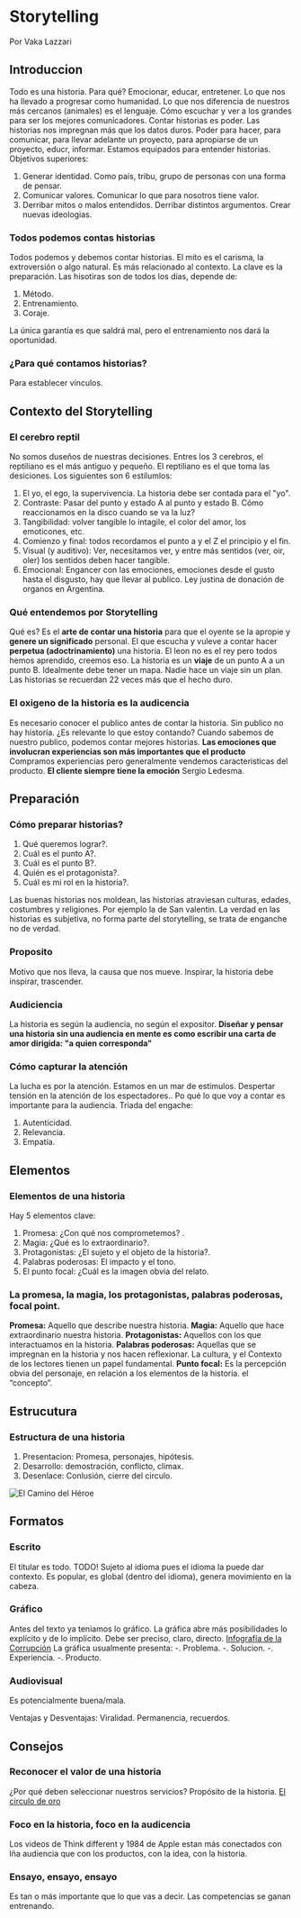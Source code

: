 # Storytelling

Por Vaka Lazzari

## Introduccion
Todo es una historia. Para qué? Emocionar, educar, entretener. Lo que nos ha llevado a progresar como humanidad. 
Lo que nos diferencia de nuestros más cercanos (animales) es el lenguaje. Cómo escuchar y ver a los grandes para ser los mejores comunicadores. 
Contar historias es poder. Las historias nos impregnan más que los datos duros. Poder para hacer, para comunicar, para llevar adelante un proyecto, para apropiarse de un proyecto, educr, informar. Estamos equipados para entender historias. 
Objetivos superiores: 
1. Generar identidad.
  Como país, tribu, grupo de personas con una forma de pensar. 
2. Comunicar valores.
  Comunicar lo que para nosotros tiene valor. 
3. Derribar mitos o malos entendidos. 
  Derribar distintos argumentos. Crear nuevas ideologias. 

### Todos podemos contas historias
Todos podemos y debemos contar historias. El mito es el carisma, la extroversión o algo natural. Es más relacionado al contexto. La clave es la preparación. 
Las hisotiras son de todos los días, depende de: 
1. Método.
2. Entrenamiento.
3. Coraje.

La única garantía es que saldrá mal, pero el entrenamiento nos dará la oportunidad.

### ¿Para qué contamos historias?
Para establecer vínculos. 

## Contexto del Storytelling
### El cerebro reptil
No somos duseños de nuestras decisiones. Entres los 3 cerebros, el reptiliano es el más antiguo y pequeño. El reptiliano es el que toma las desiciones. 
Los siguientes son 6 estilumlos: 
1. El yo, el ego, la supervivencia. La historia debe ser contada para el "yo".
2. Contraste: Pasar del punto y estado A al punto y estado B. Cómo reaccionamos en la disco cuando se va la luz?
3. Tangibilidad: volver tangible lo intagile, el color del amor, los emoticones, etc. 
4. Comienzo y final: todos recordamos el punto a y el Z el principio y el fin. 
5. Visual (y auditivo): Ver, necesitamos ver, y entre más sentidos (ver, oir, oler) los sentidos deben hacer tangible. 
6. Emocional: Engancer con las emociones, emociones desde el gusto hasta el disgusto, hay que llevar al publico. Ley justina de donación de organos en Argentina. 

### Qué entendemos por Storytelling
Qué es? Es el **arte de contar una historia** para que el oyente se la apropie y **genere un significado** personal. 
El que escucha y vuleve a contar hacer **perpetua (adoctrinamiento)** una historia. El leon no es el rey pero todos hemos aprendido, creemos eso.
La historia es un **viaje** de un punto A a un punto B. Idealmente debe tener un mapa. Nadie hace un viaje sin un plan. Las historias se recuerdan 22 veces más que el hecho duro. 

### El oxigeno de la historia es la audicencia
Es necesario conocer el publico antes de contar la historia. Sin publico no hay historia. ¿Es relevante lo que estoy contando? Cuando sabemos de nuestro publico, podemos contar mejores historias. 
**Las emociones que involucran experiencias son más importantes que el producto** Compramos experiencias pero generalmente vendemos caracteristicas del producto. **El cliente siempre tiene la emoción** Sergio Ledesma. 

## Preparación
### Cómo preparar historias?
1. Qué queremos lograr?. 
2. Cuál es el punto A?.
3. Cuál es el punto B?.
4. Quién es el protagonista?.
5. Cuál es mi rol en la historia?. 

Las buenas historias nos moldean, las historias atraviesan culturas, edades, costumbres y religiones. 
Por ejemplo la de San valentin. 
La verdad en las historias es subjetiva, no forma parte del storytelling, se trata de enganche no de verdad. 

### Proposito
Motivo que nos lleva, la causa que nos mueve. Inspirar, la historia debe inspirar, trascender. 
### Audiciencia
La historia es según la audiencia, no según el expositor. 
**Diseñar y pensar una historia sin una audiencia en mente es como escribir una carta de amor dirigida: "a quien corresponda"**
### Cómo capturar la atención
La lucha es por la atención. Estamos en un mar de estimulos. 
Despertar tensión en la atención de los espectadores.. Po qué lo que voy a contar es importante para la audiencia. 
Triada del engache: 
1. Autenticidad.
2. Relevancia.
3. Empatía. 

## Elementos
### Elementos de una historia
Hay 5 elementos clave: 
1. Promesa: ¿Con qué nos comprometemos? .
2. Magia: ¿Qué es lo extraordinario?.
3. Protagonistas: ¿El sujeto y el objeto de la historia?.
4. Palabras poderosas: El impacto y el tono.
5. El punto focal: ¿Cuál es la imagen obvia del relato. 
### La promesa, la magia, los protagonistas, palabras poderosas, focal point.
**Promesa:** Aquello que describe nuestra historia.
**Magia:** Aquello que hace extraordinario nuestra historia.
**Protagonistas:** Aquellos con los que interactuamos en la historia.
**Palabras poderosas:** Aquellas que se impregnan en la historia y nos hacen reflexionar. La cultura, y el Contexto de los lectores tienen un papel fundamental.
**Punto focal:** Es la percepción obvia del personaje, en relación a los elementos de la historia. el “concepto”.

## Estrucutura
### Estructura de una historia
1. Presentacion: Promesa, personajes, hipótesis.
2. Desarrollo: demostración, conflicto, climax.
3. Desenlace: Conlusión, cierre del circulo. 

![El Camino del Héroe](https://www.javilayunta.com/wp-content/uploads/2019/02/Sin-t%C3%ADtulo-610x740.jpg)
## Formatos
### Escrito 
El titular es todo. TODO! Sujeto al idioma pues el idioma la puede dar contexto. Es popular, es global (dentro del idioma), genera movimiento en la cabeza. 
### Gráfico
Antes del texto ya teniamos lo gráfico. 
La gráfica abre más posibilidades lo explícito y de lo implícito. Debe ser preciso, claro, directo. 
[Infografía de la Corrupción](https://www.infobae.com/america/mundo/2018/08/18/el-peso-de-la-corrupcion-12-infografias-de-los-presidentes-que-mas-dinero-robaron/)
La gráfica usualmente presenta: 
-. Problema.
-. Solucion.
-. Experiencia.
-. Producto.

### Audiovisual
Es potencialmente buena/mala. 

Ventajas y Desventajas: 
Viralidad.
Permanencia, recuerdos. 

## Consejos
### Reconocer el valor de una historia
¿Por qué deben seleccionar nuestros servicios? 
Propósito de la historia. 
[El circulo de oro](https://www.ted.com/talks/simon_sinek_how_great_leaders_inspire_action)
### Foco en la historia, foco en la audicencia
Los videos de Think different y 1984 de Apple estan más conectados con lña audiencia que con los productos, con la idea, con la historia. 
### Ensayo, ensayo, ensayo
Es tan o más importante que lo que vas a decir. 
Las competencias se ganan entrenando. 
